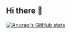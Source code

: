 ## Hi there 👋



[![Anurag's GitHub stats](https://github-readme-stats.vercel.app/api?username=kumole)](https://github.com/anuraghazra/github-readme-stats)

<!--
**Kumole/Kumole** is a ✨ _special_ ✨ repository because its `README.md` (this file) appears on your GitHub profile.

Here are some ideas to get you started:

- 🔭 I’m currently working on ...
- 🌱 I’m currently learning ...
- 👯 I’m looking to collaborate on ...
- 🤔 I’m looking for help with ...
- 💬 Ask me about ...
- 📫 How to reach me: ...
- 😄 Pronouns: ...
- ⚡ Fun fact: ...
-->

